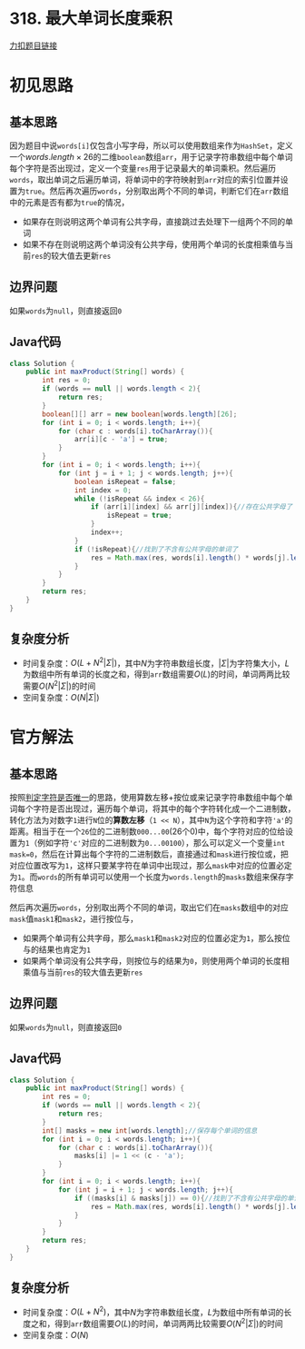 # 318. 最大单词长度乘积

[力扣题目链接](https://leetcode-cn.com/problems/maximum-product-of-word-lengths/)


# 初见思路

## 基本思路
因为题目中说`words[i]`仅包含小写字母，所以可以使用数组来作为`HashSet`，定义一个$words.length \times 26$的二维`boolean`数组`arr`，用于记录字符串数组中每个单词每个字符是否出现过，定义一个变量`res`用于记录最大的单词乘积。然后遍历`words`，取出单词之后遍历单词，将单词中的字符映射到`arr`对应的索引位置并设置为`true`。然后再次遍历`words`，分别取出两个不同的单词，判断它们在`arr`数组中的元素是否有都为`true`的情况，
- 如果存在则说明这两个单词有公共字母，直接跳过去处理下一组两个不同的单词
- 如果不存在则说明这两个单词没有公共字母，使用两个单词的长度相乘值与当前`res`的较大值去更新`res`

## 边界问题
如果`words`为`null`，则直接返回`0`

## Java代码
```java
class Solution {
    public int maxProduct(String[] words) {
        int res = 0;
        if (words == null || words.length < 2){
            return res;
        }
        boolean[][] arr = new boolean[words.length][26];
        for (int i = 0; i < words.length; i++){
            for (char c : words[i].toCharArray()){
                arr[i][c - 'a'] = true;
            }
        }
        for (int i = 0; i < words.length; i++){
            for (int j = i + 1; j < words.length; j++){
                boolean isRepeat = false;
                int index = 0;
                while (!isRepeat && index < 26){
                    if (arr[i][index] && arr[j][index]){//存在公共字母了
                        isRepeat = true;
                    }
                    index++;
                }
                if (!isRepeat){//找到了不含有公共字母的单词了
                    res = Math.max(res, words[i].length() * words[j].length());
                }
            }
        }
        return res;
    }
}
```

## 复杂度分析
- 时间复杂度：$O(L + N^{2}|\Sigma|)$，其中$N$为字符串数组长度，$|\Sigma|$为字符集大小，$L$为数组中所有单词的长度之和，得到`arr`数组需要$O(L)$的时间，单词两两比较需要$O(N^{2}|\Sigma|)$的时间
- 空间复杂度：$O(N|\Sigma|)$

# 官方解法

## 基本思路
按照<a href="./01.01. 判定字符是否唯一.md">判定字符是否唯一</a>的思路，使用算数左移+按位或来记录字符串数组中每个单词每个字符是否出现过，遍历每个单词，将其中的每个字符转化成一个二进制数，转化方法为对数字`1`进行`N`位的**算数左移**（`1 << N`），其中`N`为这个字符和字符`'a'`的距离。相当于在一个`26`位的二进制数`000...00`(26个0)中，每个字符对应的位给设置为`1`（例如字符`'c'`对应的二进制数为`0...00100`），那么可以定义一个变量`int mask=0`，然后在计算出每个字符的二进制数后，直接通过和`mask`进行按位或，把对应位置改写为`1`，这样只要某字符在单词中出现过，那么`mask`中对应的位置必定为`1`。而`words`的所有单词可以使用一个长度为`words.length`的`masks`数组来保存字符信息

然后再次遍历`words`，分别取出两个不同的单词，取出它们在`masks`数组中的对应`mask`值`mask1`和`mask2`，进行按位与，
- 如果两个单词有公共字母，那么`mask1`和`mask2`对应的位置必定为`1`，那么按位与的结果也肯定为`1`
- 如果两个单词没有公共字母，则按位与的结果为`0`，则使用两个单词的长度相乘值与当前`res`的较大值去更新`res`

## 边界问题
如果`words`为`null`，则直接返回`0`

## Java代码
```java
class Solution {
    public int maxProduct(String[] words) {
        int res = 0;
        if (words == null || words.length < 2){
            return res;
        }
        int[] masks = new int[words.length];//保存每个单词的信息
        for (int i = 0; i < words.length; i++){
            for (char c : words[i].toCharArray()){
                masks[i] |= 1 << (c - 'a');
            }
        }
        for (int i = 0; i < words.length; i++){
            for (int j = i + 1; j < words.length; j++){
                if ((masks[i] & masks[j]) == 0){//找到了不含有公共字母的单词了
                    res = Math.max(res, words[i].length() * words[j].length());
                }
            }
        }
        return res;
    }
}
```

## 复杂度分析
- 时间复杂度：$O(L + N^{2})$，其中$N$为字符串数组长度，$L$为数组中所有单词的长度之和，得到`arr`数组需要$O(L)$的时间，单词两两比较需要$O(N^{2}|\Sigma|)$的时间
- 空间复杂度：$O(N)$
